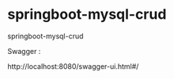 # springboot-mysql-crud
springboot-mysql-crud

Swagger : 

http://localhost:8080/swagger-ui.html#/


